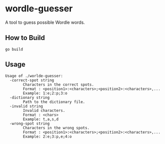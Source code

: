 # wordle-guesser
A tool to guess possible Wordle words.

## How to Build
```
go build
```

## Usage
```
Usage of ./worlde-guesser:
  -correct-spot string
        Characters in the correct spots.
        Format : <position1>:<characters>;<position2>:<characters>,...
        Example: 1:e;2:p;3:o
  -dictionary string
        Path to the dictionary file.
  -invalid string
        Invalid characters.
        Format : <chars>
        Example: t,a,s,d
  -wrong-spot string
        Characters in the wrong spots.
        Format : <position1>:<characters>;<position2>:<characters>,...
        Example: 2:e;3:p,e;4:o
```

